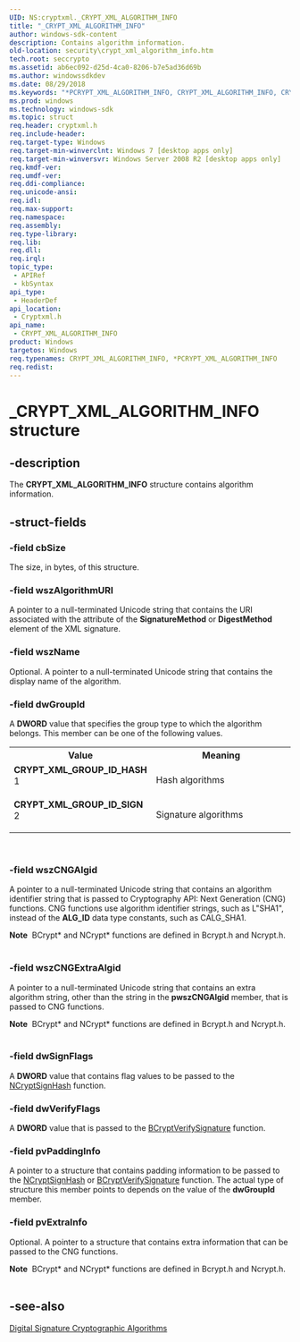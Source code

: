 ```yaml
---
UID: NS:cryptxml._CRYPT_XML_ALGORITHM_INFO
title: "_CRYPT_XML_ALGORITHM_INFO"
author: windows-sdk-content
description: Contains algorithm information.
old-location: security\crypt_xml_algorithm_info.htm
tech.root: seccrypto
ms.assetid: ab6ec092-d25d-4ca0-8206-b7e5ad36d69b
ms.author: windowssdkdev
ms.date: 08/29/2018
ms.keywords: "*PCRYPT_XML_ALGORITHM_INFO, CRYPT_XML_ALGORITHM_INFO, CRYPT_XML_ALGORITHM_INFO structure [Security], CRYPT_XML_GROUP_ID_HASH, CRYPT_XML_GROUP_ID_SIGN, PCRYPT_XML_ALGORITHM_INFO, PCRYPT_XML_ALGORITHM_INFO structure pointer [Security], _CRYPT_XML_ALGORITHM_INFO, cryptxml/CRYPT_XML_ALGORITHM_INFO, cryptxml/PCRYPT_XML_ALGORITHM_INFO, security.crypt_xml_algorithm_info"
ms.prod: windows
ms.technology: windows-sdk
ms.topic: struct
req.header: cryptxml.h
req.include-header: 
req.target-type: Windows
req.target-min-winverclnt: Windows 7 [desktop apps only]
req.target-min-winversvr: Windows Server 2008 R2 [desktop apps only]
req.kmdf-ver: 
req.umdf-ver: 
req.ddi-compliance: 
req.unicode-ansi: 
req.idl: 
req.max-support: 
req.namespace: 
req.assembly: 
req.type-library: 
req.lib: 
req.dll: 
req.irql: 
topic_type:
 - APIRef
 - kbSyntax
api_type:
 - HeaderDef
api_location:
 - Cryptxml.h
api_name:
 - CRYPT_XML_ALGORITHM_INFO
product: Windows
targetos: Windows
req.typenames: CRYPT_XML_ALGORITHM_INFO, *PCRYPT_XML_ALGORITHM_INFO
req.redist: 
---
```


# _CRYPT_XML_ALGORITHM_INFO structure


## -description


The <b>CRYPT_XML_ALGORITHM_INFO</b> structure contains algorithm information.


## -struct-fields




### -field cbSize

The size, in bytes, of this structure.


### -field wszAlgorithmURI

A pointer to a null-terminated Unicode string that contains the URI associated with the attribute of the <b>SignatureMethod</b> or <b>DigestMethod</b> element of the XML signature.


### -field wszName

Optional. A pointer to a null-terminated Unicode string that contains the display name of the algorithm.


### -field dwGroupId

A <b>DWORD</b> value that specifies the group type to which the algorithm belongs. This member can be one of the following values.

<table>
<tr>
<th>Value</th>
<th>Meaning</th>
</tr>
<tr>
<td width="40%"><a id="CRYPT_XML_GROUP_ID_HASH_________"></a><a id="crypt_xml_group_id_hash_________"></a><dl>
<dt><b>CRYPT_XML_GROUP_ID_HASH         </b></dt>
<dt>1</dt>
</dl>
</td>
<td width="60%">
Hash algorithms

</td>
</tr>
<tr>
<td width="40%"><a id="CRYPT_XML_GROUP_ID_SIGN_________"></a><a id="crypt_xml_group_id_sign_________"></a><dl>
<dt><b>CRYPT_XML_GROUP_ID_SIGN         </b></dt>
<dt>2</dt>
</dl>
</td>
<td width="60%">
Signature algorithms

</td>
</tr>
</table>
 


### -field wszCNGAlgid

A pointer to a null-terminated Unicode string that contains an algorithm identifier string that is passed to  Cryptography API: Next Generation (CNG) functions. CNG functions use algorithm identifier strings, such as L"SHA1", instead of the <b>ALG_ID</b> data type constants, such as CALG_SHA1.


<div class="alert"><b>Note</b>  BCrypt* and NCrypt* functions are defined in Bcrypt.h and Ncrypt.h.</div>
<div> </div>



### -field wszCNGExtraAlgid

A pointer to a null-terminated Unicode string that contains an extra algorithm string, other than the string in the <b>pwszCNGAlgid</b> member, that is passed to CNG functions.


<div class="alert"><b>Note</b>  BCrypt* and NCrypt* functions are defined in Bcrypt.h and Ncrypt.h.</div>
<div> </div>



### -field dwSignFlags

A <b>DWORD</b> value that contains flag values to be  passed to the <a href="https://msdn.microsoft.com/en-us/library/Aa376295(v=VS.85).aspx">NCryptSignHash</a> function.


### -field dwVerifyFlags

A <b>DWORD</b> value that is passed to the <a href="https://msdn.microsoft.com/en-us/library/Aa375515(v=VS.85).aspx">BCryptVerifySignature</a> function.


### -field pvPaddingInfo

A pointer to a structure that contains padding information to be passed to the <a href="https://msdn.microsoft.com/en-us/library/Aa376295(v=VS.85).aspx">NCryptSignHash</a> or <a href="https://msdn.microsoft.com/en-us/library/Aa375515(v=VS.85).aspx">BCryptVerifySignature</a> function. The actual type of structure this member points to depends on the value of the <b>dwGroupId</b> member.


### -field pvExtraInfo

Optional. A pointer to a structure that contains extra information that can be passed to the CNG functions.


<div class="alert"><b>Note</b>  BCrypt* and NCrypt* functions are defined in Bcrypt.h and Ncrypt.h.</div>
<div> </div>



## -see-also




<b></b>



<a href="https://msdn.microsoft.com/en-us/library/Dd979768(v=VS.85).aspx">Digital Signature Cryptographic Algorithms</a>
 

 

